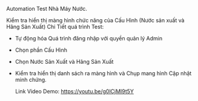 Automation Test Nhà Máy Nước.

Kiểm tra hiển thị màng hình chức năng của Cấu Hình (Nước sản xuất và Hãng Sản Xuất)
Chi Tiết quá trình Test:
- Tự động hóa Quá trình đăng nhập với quyền quản lý Admin
- Chọn phần Cấu Hình
- Chọn Nước Sản Xuất và Hãng Sản Xuất
- Kiểm tra hiển thị danh sách ra màng hình và Chụp mang hình Cập nhật minh chứng.

  Link Video Demo:
  https://youtu.be/g0lCjMI9t5Y
